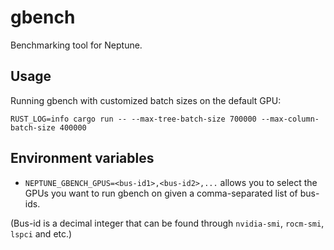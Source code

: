 # gbench

Benchmarking tool for Neptune.

## Usage

Running gbench with customized batch sizes on the default GPU:

`RUST_LOG=info cargo run -- --max-tree-batch-size 700000 --max-column-batch-size 400000`


## Environment variables

 - `NEPTUNE_GBENCH_GPUS=<bus-id1>,<bus-id2>,...` allows you to select the GPUs you want to run gbench on given a comma-separated list of bus-ids.

(Bus-id is a decimal integer that can be found through `nvidia-smi`, `rocm-smi`, `lspci` and etc.)
